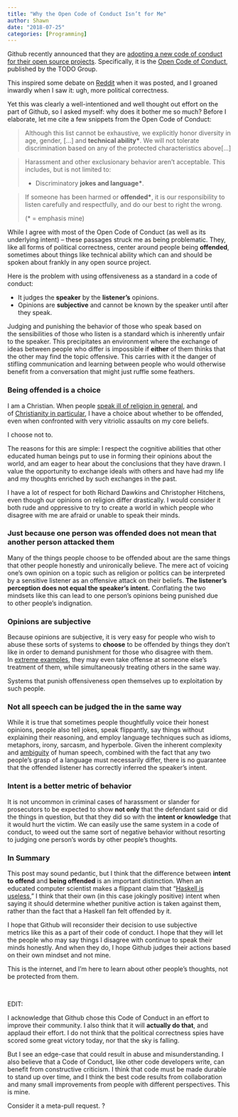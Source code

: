 ```yaml
---
title: "Why the Open Code of Conduct Isn’t for Me"
author: Shawn
date: "2018-07-25"
categories: [Programming]
---
```


Github recently announced that they are [adopting a new code of conduct for their open source projects](https://github.com/blog/2039-adopting-the-open-code-of-conduct "adopting a new code of conduct"). Specifically, it is the [Open Code of Conduct](http://todogroup.org/opencodeofconduct/ "Open Code of Conduct"), published by the TODO Group.

This inspired some debate on [Reddit](https://www.reddit.com/r/programming/comments/3e2xi6/github_adopts_and_encourages_a_code_of_conduct/ "Reddit") when it was posted, and I groaned inwardly when I saw it: ugh, more political correctness.

Yet this was clearly a well-intentioned and well thought out effort on the part of Github, so I asked myself: why does it bother me so much? Before I elaborate, let me cite a few snippets from the Open Code of Conduct:

> Although this list cannot be exhaustive, we explicitly honor diversity in age, gender, \[…\] and **technical ability\***. We will not tolerate discrimination based on any of the protected characteristics above\[…\]

> Harassment and other exclusionary behavior aren’t acceptable. This includes, but is not limited to:
> 
> - Discriminatory **jokes and language\***.

> If someone has been harmed or **offended\***, it is our responsibility to listen carefully and respectfully, and do our best to right the wrong.
> 
> (\* = emphasis mine)

While I agree with most of the Open Code of Conduct (as well as its underlying intent) – these passages struck me as being problematic. They, like all forms of political correctness, center around people being **offended**, sometimes about things like technical ability which can and should be spoken about frankly in any open source project.

Here is the problem with using offensiveness as a standard in a code of conduct:

- It judges the **speaker** by the **listener’s** opinions.
- Opinions are **subjective** and cannot be known by the speaker until after they speak.

Judging and punishing the behavior of those who speak based on the sensibilities of those who listen is a standard which is inherently unfair to the speaker. This precipitates an environment where the exchange of ideas between people who differ is impossible if **either** of them thinks that the other may find the topic offensive. This carries with it the danger of stifling communication and learning between people who would otherwise benefit from a conversation that might just ruffle some feathers.

### Being offended is a choice

I am a Christian. When people [speak ill of religion in general](https://www.youtube.com/watch?v=wls_cnBRTB4 "Christopher Hitchens"), and of [Christianity in particular](https://www.youtube.com/watch?v=ovWs8JQN7FE "Richard Dawkins"), I have a choice about whether to be offended, even when confronted with very vitriolic assaults on my core beliefs.

I choose not to.

The reasons for this are simple: I respect the cognitive abilities that other educated human beings put to use in forming their opinions about the world, and am eager to hear about the conclusions that they have drawn. I value the opportunity to exchange ideals with others and have had my life and my thoughts enriched by such exchanges in the past.

I have a lot of respect for both Richard Dawkins and Christopher Hitchens, even though our opinions on religion differ drastically. I would consider it both rude and oppressive to try to create a world in which people who disagree with me are afraid or unable to speak their minds.

### Just because one person was offended does not mean that another person attacked them

Many of the things people choose to be offended about are the same things that other people honestly and unironically believe. The mere act of voicing one’s own opinion on a topic such as religion or politics can be interpreted by a sensitive listener as an offensive attack on their beliefs. **The listener’s perception does not equal the speaker’s intent.** Conflating the two mindsets like this can lead to one person’s opinions being punished due to other people’s indignation.

### Opinions are subjective

Because opinions are subjective, it is very easy for people who wish to abuse these sorts of systems to **choose** to be offended by things they don’t like in order to demand punishment for those who disagree with them. In [extreme examples](https://www.youtube.com/watch?v=MNK-e6nnFGY&feature=youtu.be&t=4m9s "Josh Zepp interviews Suey Park"), they may even take offense at someone else’s treatment of them, while simultaneously treating others in the same way.

Systems that punish offensiveness open themselves up to exploitation by such people.

### Not all speech can be judged the in the same way

While it is true that sometimes people thoughtfully voice their honest opinions, people also tell jokes, speak flippantly, say things without explaining their reasoning, and employ language techniques such as idioms, metaphors, irony, sarcasm, and hyperbole. Given the inherent complexity and [ambiguity](https://www.cs.utexas.edu/users/EWD/transcriptions/EWD06xx/EWD667.html "Edsgar Djikstra") of human speech, combined with the fact that any two people’s grasp of a language must necessarily differ, there is no guarantee that the offended listener has correctly inferred the speaker’s intent.

### Intent is a better metric of behavior

It is not uncommon in criminal cases of harassment or slander for prosecutors to be expected to show **not only** that the defendant said or did the things in question, but that they did so with the **intent or knowledge** that it would hurt the victim. We can easily use the same system in a code of conduct, to weed out the same sort of negative behavior without resorting to judging one person’s words by other people’s thoughts.

### In Summary

This post may sound pedantic, but I think that the difference between **intent to offend** and **being offended** is an important distinction. When an educated computer scientist makes a flippant claim that “[Haskell is useless](https://www.youtube.com/watch?v=iSmkqocn0oQ "Haskell is useless"),” I think that their own (in this case jokingly positive) intent when saying it should determine whether punitive action is taken against them, rather than the fact that a Haskell fan felt offended by it.

I hope that Github will reconsider their decision to use subjective metrics like this as a part of their code of conduct. I hope that they will let the people who may say things I disagree with continue to speak their minds honestly. And when they do, I hope Github judges their actions based on their own mindset and not mine.

This is the internet, and I’m here to learn about other people’s thoughts, not be protected from them.

 

EDIT:

I acknowledge that Github chose this Code of Conduct in an effort to improve their community. I also think that it will **actually do that**, and applaud their effort. I do not think that the political correctness spies have scored some great victory today, nor that the sky is falling.

But I see an edge-case that could result in abuse and misunderstanding. I also believe that a Code of Conduct, like other code developers write, can benefit from constructive criticism. I think that code must be made durable to stand up over time, and I think the best code results from collaboration and many small improvements from people with different perspectives. This is mine.

Consider it a meta-pull request. ?
